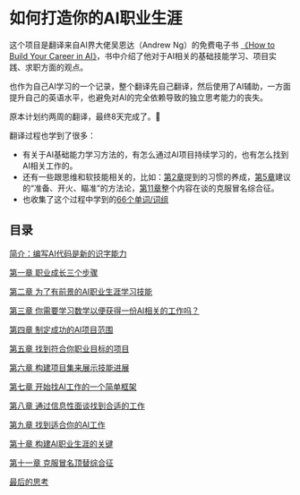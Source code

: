 # 如何打造你的AI职业生涯
这个项目是翻译来自AI界大佬吴恩达（Andrew Ng）的免费电子书
[《How to Build Your Career in AI》](https://info.deeplearning.ai/how-to-build-a-career-in-ai-book)，书中介绍了他对于AI相关的基础技能学习、项目实践、求职方面的观点。

也作为自己AI学习的一个记录，整个翻译先自己翻译，然后使用了AI辅助，一方面提升自己的英语水平，也避免对AI的完全依赖导致的独立思考能力的丧失。

原本计划约两周的翻译，最终8天完成了。🎉

翻译过程也学到了很多：
- 有关于AI基础能力学习方法的，有怎么通过AI项目持续学习的，也有怎么找到AI相关工作的。
- 还有一些跟思维和软技能相关的，比如：[第2章](./CHAPTER2-Learning-TechnicalSkills-for-a-PromisingAI-Career.md)提到的习惯的养成，[第5章](./CHAPTER5-Finding-Projects-that-Complement-Your-Career-Goals.md)建议的“准备、开火、瞄准”的方法论，[第11章](./CHAPTER11-Overcoming-Imposter-Syndrome.md)整个内容在谈的克服冒名综合征。
- 也收集了这个过程中学到的[66个单词/词组](./The-Words-For-Me.md)


## 目录

[简介：编写AI代码是新的识字能力](./Introduction.md)

[第一章 职业成长三个步骤](./CHAPTER1-Three-Steps-to-Career-Growth.md)

[第二章 为了有前景的AI职业生涯学习技能](./CHAPTER2-Learning-TechnicalSkills-for-a-PromisingAI-Career.md)

[第三章 你需要学习数学以便获得一份AI相关的工作吗？](./CHAPTER3-Should-You-Learn-Math-to-Get-a-Job-in-AI?.md)

[第四章 制定成功的AI项目范围](./CHAPTER4-Scoping-Successful-AI-Projects.md)

[第五章 找到符合你职业目标的项目](./CHAPTER5-Finding-Projects-that-Complement-Your-Career-Goals.md)

[第六章 构建项目集来展示技能进展](./CHAPTER6-Building-a-Portfolio-of-Projects-that-Shows-Skill-Progression.md)

[第七章 开始找AI工作的一个简单框架](./CHAPTER7-A-Simple-Framework-for-Starting-Your-AI-Job-Search.md)

[第八章 通过信息性面谈找到合适的工作](./CHAPTER8-Using-Informational-Interviews-to-Find-the-Right-Job.md)

[第九章 找到适合你的AI工作](./CHAPTER9-Finding-the-Right-AI-Job-for-You.md)

[第十章 构建AI职业生涯的关键](./CHAPTER10-Keys-to-Building-a-Career-in-AI.md)

[第十一章 克服冒名顶替综合征](./CHAPTER11-Overcoming-Imposter-Syndrome.md)

[最后的思考](./Final-Thoughts.md)
